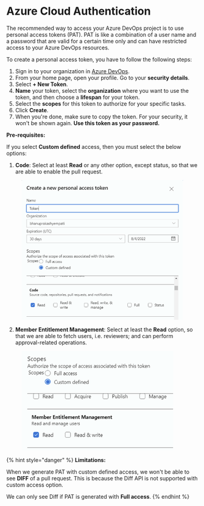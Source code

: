 # Azure Cloud Authentication

The recommended way to access your Azure DevOps project is to use personal access tokens (PAT). PAT is like a combination of a user name and a password that are valid for a certain time only and can have restricted access to your Azure DevOps resources.

To create a personal access token, you have to follow the following steps:

1. Sign in to your organization in [Azure DevOps](../../../integration-and-plugins/azure-devops.md).
2. From your home page, open your profile. Go to your **security details**.
3. Select **+ New Token**.
4. **Name** your token, select the **organization** where you want to use the token, and then choose a **lifespan** for your token.
5. Select the **scopes** for this token to authorize for your specific tasks.
6. Click **Create**.
7. When you're done, make sure to copy the token. For your security, it won't be shown again. **Use this token as your password.**

**Pre-requisites:**

If you select **Custom defined** access, then you must select the below options:

1. &#x20;**Code**: Select at least **Read** or any other option, except status, so that we are able to enable the pull request.

<figure><img src="../../../../../.gitbook/assets/image (42) (1) (1) (1) (1) (1) (1) (1).png" alt="" width="563"><figcaption></figcaption></figure>

2. **Member Entitlement Management**: Select at least the **Read** option, so that we are able to fetch users, i.e. reviewers; and can perform approval-related operations.

<figure><img src="../../../../../.gitbook/assets/image (44) (1) (1) (1) (1) (1) (1) (1).png" alt="" width="398"><figcaption></figcaption></figure>

{% hint style="danger" %}
**Limitations:**

When we generate PAT with custom defined access, we won't be able to see **DIFF** of a pull request. This is because the Diff API is not supported with custom access option.

We can only see Diff if PAT is generated with **Full access**.
{% endhint %}
